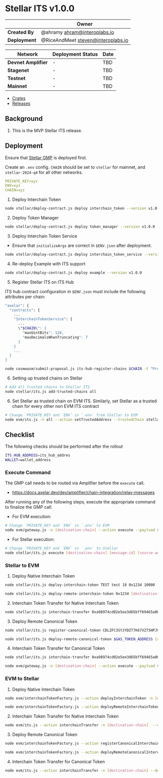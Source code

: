 # Stellar ITS v1.0.0

|                | **Owner**                            |
| -------------- | ------------------------------------ |
| **Created By** | @ahramy <ahram@interoplabs.io>       |
| **Deployment** | @RiceAndMeet <steven@interoplabs.io> |

| **Network**          | **Deployment Status** | **Date** |
| -------------------- | --------------------- | -------- |
| **Devnet Amplifier** | -                     | TBD      |
| **Stagenet**         | -                     | TBD      |
| **Testnet**          | -                     | TBD      |
| **Mainnet**          | -                     | TBD      |

- [Crates](https://crates.io/crates/stellar-interchain-token-service/1.0.0)
- [Releases](https://github.com/axelarnetwork/axelar-cgp-stellar/releases/tag/stellar-interchain-token-service-v1.0.0)

## Background

1. This is the MVP Stellar ITS release.

## Deployment

Ensure that [Stellar GMP](../stellar/2025-01-GMP-v1.0.0.md) is deployed first.

Create an `.env` config. `CHAIN` should be set to `stellar` for mainnet, and `stellar-2024-q4` for all other networks.

```yaml
PRIVATE_KEY=xyz
ENV=xyz
CHAIN=xyz
```

1. Deploy Interchain Token

```bash
node stellar/deploy-contract.js deploy interchain_token --version v1.0.0
```

2. Deploy Token Manager

```bash
node stellar/deploy-contract.js deploy token_manager --version v1.0.0
```

3. Deploy Interchain Token Service

- Ensure that `initializeArgs` are correct in `$ENV.json` after deployment.

```bash
node stellar/deploy-contract.js deploy interchain_token_service --version v1.0.0
```

4. Re-deploy Example with ITS support

```bash
node stellar/deploy-contract.js deploy example --version v1.0.0
```

5. Register Stellar ITS on ITS Hub

ITS hub contract configuration in `$ENV.json` must include the following attributes per chain:

```bash
"axelar": {
  "contracts": {
    ...
    "InterchainTokenService": {
      ...
      \"$CHAIN\": {
        "maxUintBits": 128,
        "maxDecimalsWhenTruncating": 7
      }
    }
    ...
  }
}
```

```bash
node cosmwasm/submit-proposal.js its-hub-register-chains $CHAIN -t "Proposal title" -d "Proposal description" --deposit $DEPOSIT_AMOUNT
```

6. Setting up trusted chains on Stellar

```bash
# Add all trusted chains to Stellar ITS
node stellar/its.js add-trusted-chains all
```

6. Set Stellar as trusted chain on EVM ITS. Similarly, set Stellar as a trusted chain for every other non EVM ITS contract

```bash
# Change `PRIVATE_KEY and `ENV` in `.env` from Stellar to EVM
node evm/its.js -n all --action setTrustedAddress --trustedChain stellar --trustedAddress hub
```

## Checklist

The following checks should be performed after the rollout

```bash
ITS_HUB_ADDRESS=its_hub_addres
WALLET=wallet_address
```

### Execute Command

The GMP call needs to be routed via Amplifier before the `execute` call.

- https://docs.axelar.dev/dev/amplifier/chain-integration/relay-messages

After running any of the following steps, execute the appropriate command to finalize the GMP call:

- For EVM execution:

```bash
# Change `PRIVATE_KEY and `ENV` in `.env` to EVM
node evm/gateway.js -n [destination-chain] --action execute --payload $PAYLOAD --sourceChain axelar --sourceAddress $ITS_HUB_ADDRESS --messageId [message-id] --destination $WALLET
```

- For Stellar execution:

```bash
# Change `PRIVATE_KEY and `ENV` in `.env` to Stellar
node stellar/its.js execute [destination-chain] [message-id] [source-address] [payload]
```

### Stellar to EVM

1. Deploy Native Interchain Token

```bash
node stellar/its.js deploy-interchain-token TEST test 18 0x1234 10000

node stellar/its.js deploy-remote-interchain-token 0x1234 [destination-chain]
```

2. Interchain Token Transfer for Native Interchain Token

```bash
node stellar/its.js interchain-transfer 0xa98974cd02e5ee3d65bff69465a00917f27176bffd72e352c11a78c7a999bded [destination-chain] $WALLET 1
```

3. Deploy Remote Canonical Token

```bash
node stellar/its.js register-canonical-token CDLZFC3SYJYDZT7K67VZ75HPJVIEUVNIXF47ZG2FB2RMQQVU2HHGCYSC

node stellar/its.js deploy-remote-canonical-token $GAS_TOKEN_ADDRESS [destination-chain]
```

4. Interchain Token Transfer for Canonical Token

```bash
node stellar/its.js interchain-transfer 0xa98974cd02e5ee3d65bff69465a00917f27176bffd72e352c11a78c7a999bded [destination-chain] $WALLET 1

node evm/gateway.js -n [destination-chain] --action execute --payload $PAYLOAD --sourceChain axelar --sourceAddress $ITS_HUB_ADDRESS --messageId [message-id] --destination $WALLET
```

### EVM to Stellar

1. Deploy Native Interchain Token

```bash
node evm/interchainTokenFactory.js --action deployInterchainToken -n [destination-chain] --destinationChain stellar --salt "salt" --name "test" --symbol "test" --decimals 18

node evm/interchainTokenFactory.js --action deployRemoteInterchainToken -n [destination-chain] --destinationChain stellar --salt "salt"
```

2. Interchain Token Transfer for Native Interchain Token

```bash
node evm/its.js --action interchainTransfer -n [destination-chain]  --destinationChain stellar --destinationAddress [destination-address] --tokenId [token-id] --amount 1
```

3. Deploy Remote Canonical Token

```bash
node evm/interchainTokenFactory.js --action registerCanonicalInterchainToken -n [destination-chain] --destinationChain stellar --tokenAddress [token-address]

node evm/interchainTokenFactory.js --action deployRemoteCanonicalInterchainToken -n [destination-chain] --destinationChain stellar --originalChain [original-chain] --tokenAddress [token-address]
```

4. Interchain Token Transfer for Canonical Token

```bash
node evm/its.js --action interchainTransfer -n [destination-chain] --destinationChain stellar --destinationAddress [destination-address] --tokenId [token-id] --amount 1
```
